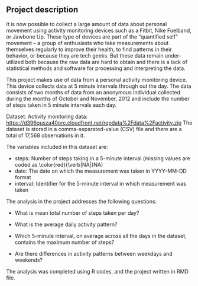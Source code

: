 ## Project description 

It is now possible to collect a large amount of data about personal movement using activity monitoring devices such as a Fitbit, Nike Fuelband, or Jawbone Up. These type of devices are part of the “quantified self” movement – a group of enthusiasts who take measurements about themselves regularly to improve their health, to find patterns in their behavior, or because they are tech geeks. But these data remain under-utilized both because the raw data are hard to obtain and there is a lack of statistical methods and software for processing and interpreting the data.

This project makes use of data from a personal activity monitoring device. This device collects data at 5 minute intervals through out the day. The data consists of two months of data from an anonymous individual collected during the months of October and November, 2012 and include the number of steps taken in 5 minute intervals each day.

Dataset: Activity monitoring data: https://d396qusza40orc.cloudfront.net/repdata%2Fdata%2Factivity.zip 
The dataset is stored in a comma-separated-value (CSV) file and there are a total of 17,568 observations in it.

The variables included in this dataset are:

- steps: Number of steps taking in a 5-minute interval (missing values are coded as \color{red}{\verb|NA|}NA)
- date: The date on which the measurement was taken in YYYY-MM-DD format
- interval: Identifier for the 5-minute interval in which measurement was taken

The analysis in the project addresses the following questions: 

- What is mean total number of steps taken per day?

- What is the average daily activity pattern?

- Which 5-minute interval, on average across all the days in the dataset, contains the maximum number of steps?

- Are there differences in activity patterns between weekdays and weekends?

The analysis was completed using R codes, and the project written in RMD file. 

